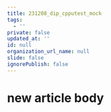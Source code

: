 ```yaml
---
title: 231208_dip_cpputest_mock
tags:
  - ''
private: false
updated_at: ''
id: null
organization_url_name: null
slide: false
ignorePublish: false
---
```

# new article body
